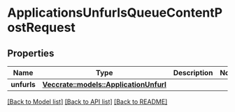 # ApplicationsUnfurlsQueueContentPostRequest

## Properties

Name | Type | Description | Notes
------------ | ------------- | ------------- | -------------
**unfurls** | [**Vec<crate::models::ApplicationUnfurl>**](ApplicationUnfurl.md) |  | 

[[Back to Model list]](../README.md#documentation-for-models) [[Back to API list]](../README.md#documentation-for-api-endpoints) [[Back to README]](../README.md)


